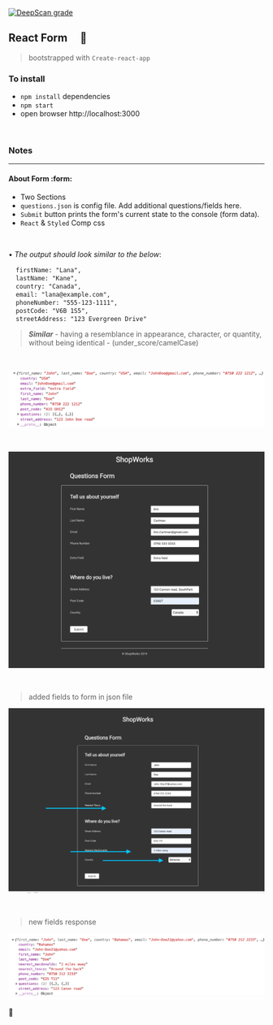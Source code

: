 [![DeepScan grade](https://deepscan.io/api/teams/16862/projects/20171/branches/542348/badge/grade.svg)](https://deepscan.io/dashboard#view=project&tid=16862&pid=20171&bid=542348)

## React Form &nbsp; &nbsp; :violin:

> bootstrapped with `Create-react-app`

### To install
- `npm install` dependencies
- `npm start`
- open browser http://localhost:3000


<br/>

### Notes
---------

#### About Form :form:
- Two Sections
- `questions.json` is config file.  Add additional questions/fields here.
- `Submit` button prints the form\'s current state to the console (form data).
- `React` & `Styled` Comp css


<br/>

• _The output should look similar to the below_:


```
  firstName: "Lana",
  lastName: "Kane",
  country: "Canada",
  email: "lana@example.com",
  phoneNumber: "555-123-1111",
  postCode: "V6B 1S5",
  streetAddress: "123 Evergreen Drive"
```


 > ___Similar___ - having a resemblance in appearance, character, or quantity, without being identical          - (under_score/camelCase)


<br/>

 ![sample-reponse](src/images/sample-response.png)

<br/>


 ![react-form](src/images/react-form.png)


 <br/>

> added fields to form in json file

 ![react-form](src/images/added-fields-to-form.png)


<br/>

> new fields response

 ![sample-reponse](src/images/form-data.png)


:100:
